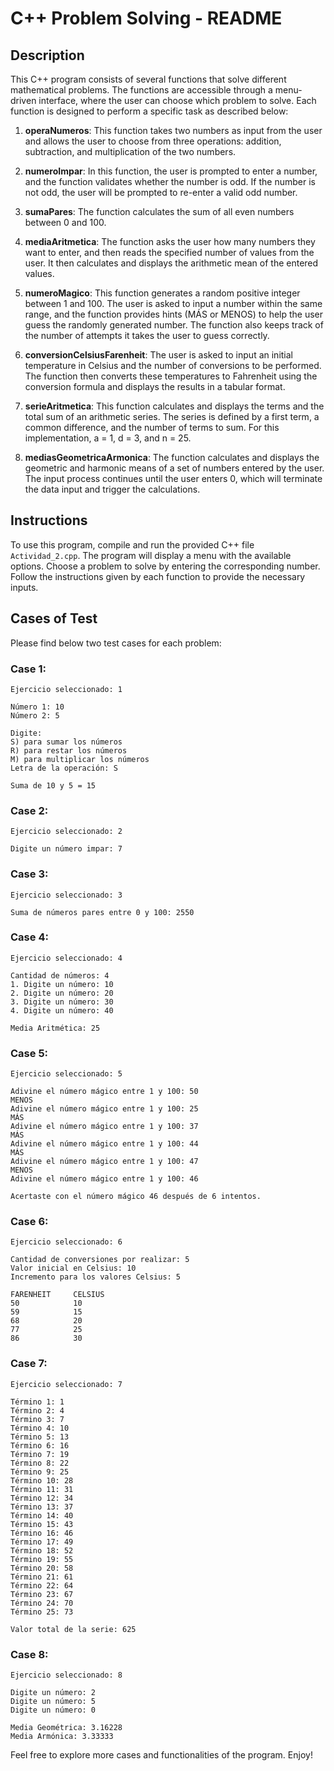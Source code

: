 # C++ Problem Solving - README

## Description

This C++ program consists of several functions that solve different mathematical problems. The functions are accessible through a menu-driven interface, where the user can choose which problem to solve. Each function is designed to perform a specific task as described below:

1. **operaNumeros**: This function takes two numbers as input from the user and allows the user to choose from three operations: addition, subtraction, and multiplication of the two numbers.

2. **numeroImpar**: In this function, the user is prompted to enter a number, and the function validates whether the number is odd. If the number is not odd, the user will be prompted to re-enter a valid odd number.

3. **sumaPares**: The function calculates the sum of all even numbers between 0 and 100.

4. **mediaAritmetica**: The function asks the user how many numbers they want to enter, and then reads the specified number of values from the user. It then calculates and displays the arithmetic mean of the entered values.

5. **numeroMagico**: This function generates a random positive integer between 1 and 100. The user is asked to input a number within the same range, and the function provides hints (MÁS or MENOS) to help the user guess the randomly generated number. The function also keeps track of the number of attempts it takes the user to guess correctly.

6. **conversionCelsiusFarenheit**: The user is asked to input an initial temperature in Celsius and the number of conversions to be performed. The function then converts these temperatures to Fahrenheit using the conversion formula and displays the results in a tabular format.

7. **serieAritmetica**: This function calculates and displays the terms and the total sum of an arithmetic series. The series is defined by a first term, a common difference, and the number of terms to sum. For this implementation, a = 1, d = 3, and n = 25.

8. **mediasGeometricaArmonica**: The function calculates and displays the geometric and harmonic means of a set of numbers entered by the user. The input process continues until the user enters 0, which will terminate the data input and trigger the calculations.

## Instructions

To use this program, compile and run the provided C++ file `Actividad_2.cpp`. The program will display a menu with the available options. Choose a problem to solve by entering the corresponding number. Follow the instructions given by each function to provide the necessary inputs.

## Cases of Test

Please find below two test cases for each problem:

### Case 1:

```
Ejercicio seleccionado: 1

Número 1: 10
Número 2: 5

Digite:
S) para sumar los números
R) para restar los números
M) para multiplicar los números
Letra de la operación: S

Suma de 10 y 5 = 15
```

### Case 2:

```
Ejercicio seleccionado: 2

Digite un número impar: 7
```

### Case 3:

```
Ejercicio seleccionado: 3

Suma de números pares entre 0 y 100: 2550
```

### Case 4:

```
Ejercicio seleccionado: 4

Cantidad de números: 4
1. Digite un número: 10
2. Digite un número: 20
3. Digite un número: 30
4. Digite un número: 40

Media Aritmética: 25
```

### Case 5:

```
Ejercicio seleccionado: 5

Adivine el número mágico entre 1 y 100: 50
MENOS
Adivine el número mágico entre 1 y 100: 25
MÁS
Adivine el número mágico entre 1 y 100: 37
MÁS
Adivine el número mágico entre 1 y 100: 44
MÁS
Adivine el número mágico entre 1 y 100: 47
MENOS
Adivine el número mágico entre 1 y 100: 46

Acertaste con el número mágico 46 después de 6 intentos.
```

### Case 6:

```
Ejercicio seleccionado: 6

Cantidad de conversiones por realizar: 5
Valor inicial en Celsius: 10
Incremento para los valores Celsius: 5

FARENHEIT     CELSIUS
50            10
59            15
68            20
77            25
86            30
```

### Case 7:

```
Ejercicio seleccionado: 7

Término 1: 1
Término 2: 4
Término 3: 7
Término 4: 10
Término 5: 13
Término 6: 16
Término 7: 19
Término 8: 22
Término 9: 25
Término 10: 28
Término 11: 31
Término 12: 34
Término 13: 37
Término 14: 40
Término 15: 43
Término 16: 46
Término 17: 49
Término 18: 52
Término 19: 55
Término 20: 58
Término 21: 61
Término 22: 64
Término 23: 67
Término 24: 70
Término 25: 73

Valor total de la serie: 625
```

### Case 8:

```
Ejercicio seleccionado: 8

Digite un número: 2
Digite un número: 5
Digite un número: 0

Media Geométrica: 3.16228
Media Armónica: 3.33333
```

Feel free to explore more cases and functionalities of the program. Enjoy!
